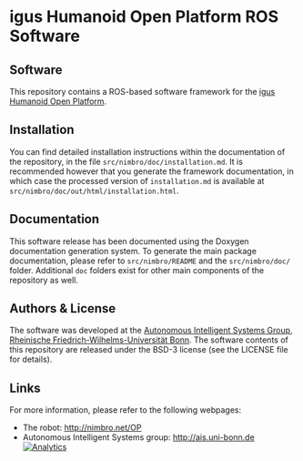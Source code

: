 igus Humanoid Open Platform ROS Software
========================================

Software
--------
This repository contains a ROS-based software framework for the
[igus Humanoid Open Platform](http://nimbro.net/OP).

Installation
------------
You can find detailed installation instructions within the documentation of the
repository, in the file `src/nimbro/doc/installation.md`. It is recommended
however that you generate the framework documentation, in which case the
processed version of `installation.md` is available at
`src/nimbro/doc/out/html/installation.html`.

Documentation
-------------
This software release has been documented using the Doxygen documentation
generation system. To generate the main package documentation, please refer to
`src/nimbro/README` and the `src/nimbro/doc/` folder. Additional `doc` folders
exist for other main components of the repository as well.

Authors & License
-----------------
The software was developed at the [Autonomous Intelligent Systems
Group](http://ais.uni-bonn.de), [Rheinische Friedrich-Wilhelms-Universität
Bonn](http://www.uni-bonn.de). The software contents of this repository are
released under the BSD-3 license (see the LICENSE file for details).

Links
-----
For more information, please refer to the following webpages:

* The robot: http://nimbro.net/OP
* Autonomous Intelligent Systems group: http://ais.uni-bonn.de
[![Analytics](https://ga-beacon.appspot.com/UA-85171269-1/chromeskel_a/readme?pixel)](https://github.com/igrigorik/ga-beacon)
